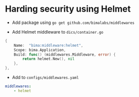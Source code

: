 # Harding security using Helmet 

- Add package using `go get github.com/bimalabs/middlewares`

- Add Helmet middleware to `dics/container.go`

```go
{
    Name:  "bima:middleware:helmet",
    Scope: bima.Application,
    Build: func() (middlewares.Middleware, error) {
        return helmet.New(), nil
    },
},
```

- Add to `configs/middlewares.yaml`

```yaml
middlewares:
    - helmet
```
